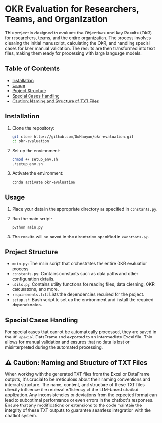 # OKR Evaluation for Researchers, Teams, and Organization

This project is designed to evaluate the Objectives and Key Results (OKR) for researchers, teams, and the entire organization. The process involves cleaning the initial manuscript, calculating the OKR, and handling special cases for later manual validation. The results are then transformed into text files, making them ready for processing with large language models.

## Table of Contents

- [Installation](#installation)
- [Usage](#usage)
- [Project Structure](#project-structure)
- [Special Cases Handling](#special-cases-handling)
- [Caution: Naming and Structure of TXT Files](#caution-naming-and-structure-of-txt-files)

## Installation

1. Clone the repository:

   ```bash
   git clone https://github.com/OuHaoyun/okr-evaluation.git
   cd okr-evaluation
   ```
2. Set up the environment:

   ```bash
   chmod +x setup_env.sh
   ./setup_env.sh
   ```
3. Activate the environment:

   ```bash
   conda activate okr-evaluation
   ```

## Usage

1. Place your data in the appropriate directory as specified in `constants.py`.
2. Run the main script:

   ```bash
   python main.py
   ```
3. The results will be saved in the directories specified in `constants.py`.

## Project Structure

- `main.py`: The main script that orchestrates the entire OKR evaluation process.
- `constants.py`: Contains constants such as data paths and other configuration details.
- `utils.py`: Contains utility functions for reading files, data cleaning, OKR calculations, and more.
- `requirements.txt`: Lists the dependencies required for the project.
- `setup.sh`: Bash script to set up the environment and install the required dependencies.

## Special Cases Handling

For special cases that cannot be automatically processed, they are saved in the `df_special` DataFrame and exported to an intermediate Excel file. This allows for manual validation and ensures that no data is lost or misinterpreted during the automated processing.

## ⚠️ Caution: Naming and Structure of TXT Files

When working with the generated TXT files from the Excel or DataFrame outputs, it's crucial to be meticulous about their naming conventions and internal structure. The name, content, and structure of these TXT files directly influence the retrieval efficiency of the LLM-based chatbot application. Any inconsistencies or deviations from the expected format can lead to suboptimal performance or even errors in the chatbot's responses. Ensure that any modifications or extensions to the code maintain the integrity of these TXT outputs to guarantee seamless integration with the chatbot system.
